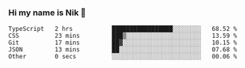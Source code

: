 ### Hi my name is Nik 👋

<!--
**NikDoe/NikDoe** is a ✨ _special_ ✨ repository because its `README.md` (this file) appears on your GitHub profile.

Here are some ideas to get you started:

- 🔭 I’m currently working on ...
- 🌱 I’m currently learning ...
- 👯 I’m looking to collaborate on ...
- 🤔 I’m looking for help with ...
- 💬 Ask me about ...
- 📫 How to reach me: ...
- 😄 Pronouns: ...
- ⚡ Fun fact: ...
-->

<!--START_SECTION:waka-->

```text
TypeScript   2 hrs           █████████████████░░░░░░░░   68.52 %
CSS          23 mins         ███▒░░░░░░░░░░░░░░░░░░░░░   13.59 %
Git          17 mins         ██▓░░░░░░░░░░░░░░░░░░░░░░   10.15 %
JSON         13 mins         ██░░░░░░░░░░░░░░░░░░░░░░░   07.68 %
Other        0 secs          ░░░░░░░░░░░░░░░░░░░░░░░░░   00.06 %
```

<!--END_SECTION:waka-->

